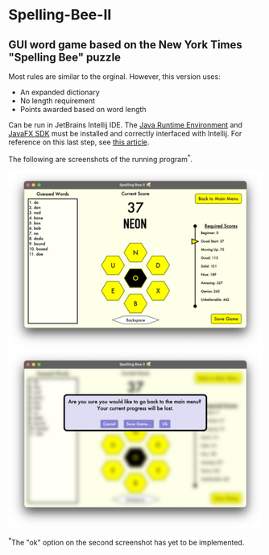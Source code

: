 # Spelling-Bee-II
## GUI word game based on the New York Times "Spelling Bee" puzzle
Most rules are similar to the orginal. However, this version uses:
* An expanded dictionary
* No length requirement
* Points awarded based on word length

Can be run in JetBrains Intellij IDE. The [Java Runtime Environment](https://www.oracle.com/java/technologies/javase-jdk15-downloads.html) and [JavaFX SDK](https://gluonhq.com/products/javafx/) must be installed and correctly interfaced with Intellij. For reference on this last step, see [this article](https://www.jetbrains.com/help/idea/javafx.html#add-javafx-lib).

The following are screenshots of the running program<sup>*</sup>.
  
 ![](SB_Screenshots/Screenshot_1.png)
 ![](SB_Screenshots/Screenshot_2.png)
 
 <sup>*</sup>The "ok" option on the second screenshot has yet to be implemented.
